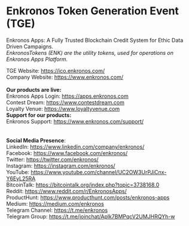 # Enkronos Token Generation Event (TGE)

Enkronos Apps: A Fully Trusted Blockchain Credit System for Ethic Data Driven Campaigns.<br>
<i>EnkronosTokens (ENK) are the utility tokens, used for operations on Enkronos Apps Platform.</i><br>

TGE Website: https://ico.enkronos.com/<br>
Company Website: https://www.enkronos.com/<br>
<br>
<b>Our products are live:</b><br>
Enkronos Apps Login: https://apps.enkronos.com<br>
Contest Dream: https://www.contestdream.com<br>
Loyalty Venue: https://www.loyaltyvenue.com<br>
<b>Support for our products:</b><br>
Enkronos Support: https://www.enkronos.com/support/<br>
<br><br><b>Social Media Presence</b>:<br>
LinkedIn: https://www.linkedin.com/company/enkronos/<br>
Facebook: https://www.facebook.com/enkronos/<br>
Twitter: https://twitter.com/enkronos/<br>
Instagram: https://instagram.com/enkronos/<br>
YouTube: https://www.youtube.com/channel/UC2OW3UrPJiCnx-Y6EyL25RA<br>
BitcoinTalk: https://bitcointalk.org/index.php?topic=3738168.0<br>
Reddit: https://www.reddit.com/r/EnkronosApps/<br>
ProductHunt: https://www.producthunt.com/posts/enkronos-apps<br>
Medium: https://medium.com/enkronos<br>
Telegram Channel: https://t.me/enkronos<br>
Telegram Group: https://t.me/joinchat/Aplk7BMPqcV2UMJHRQYh-w<br>

